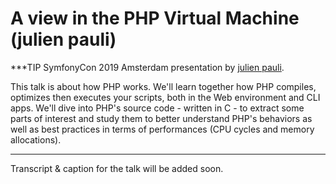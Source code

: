 # A view in the PHP Virtual Machine (julien pauli)

***TIP
SymfonyCon 2019 Amsterdam presentation by [julien pauli](https://connect.symfony.com/api/alternates/e255bb4b-0b5a-440a-b95f-554a389ef5bb).

This talk is about how PHP works. We'll learn together how PHP compiles, optimizes then executes your scripts, both in the Web environment and CLI apps.
We'll dive into PHP's source code - written in C - to extract some parts of interest and study them to better understand PHP's behaviors as well as best practices in terms of performances (CPU cycles and memory allocations).
***

Transcript & caption for the talk will be added soon.